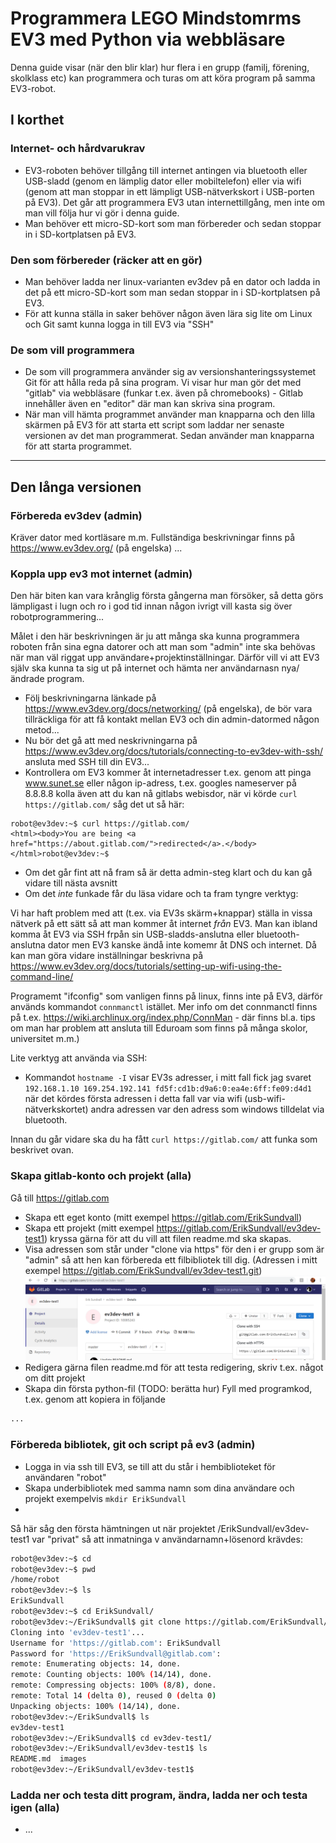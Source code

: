# Programmera LEGO Mindstomrms EV3 med Python via webbläsare

Denna guide visar (när den blir klar) hur flera i en grupp (familj, förening, skolklass etc) kan programmera och turas om att köra program på samma EV3-robot. 

## I korthet

### Internet- och hårdvarukrav
* EV3-roboten behöver tillgång till internet antingen via bluetooth eller USB-sladd (genom en lämplig dator eller mobiltelefon) eller via wifi (genom att man stoppar in ett lämpligt USB-nätverkskort i USB-porten på EV3). Det går att programmera EV3 utan internettillgång, men inte om man vill följa hur vi gör i denna guide.
* Man behöver ett micro-SD-kort som man förbereder och sedan stoppar in i SD-kortplatsen på EV3.

### Den som förbereder (räcker att en gör)
* Man behöver ladda ner linux-varianten ev3dev på en dator och ladda in det på ett micro-SD-kort som man sedan stoppar in i SD-kortplatsen på EV3.
* För att kunna ställa in saker behöver någon även lära sig lite om Linux och Git samt kunna logga in till EV3 via "SSH"

### De som vill programmera
* De som vill programmera använder sig av versionshanteringssystemet Git för att hålla reda på sina program. Vi visar hur man gör det med "gitlab" via webbläsare (funkar t.ex. även på chromebooks) - Gitlab innehåller även en "editor" där man kan skriva sina program.
* När man vill hämta programmet använder man knapparna och den lilla skärmen på EV3 för att starta ett script som laddar ner senaste versionen av det man programmerat. Sedan använder man knapparna för att starta programmet.

---------------

## Den långa versionen

### Förbereda ev3dev (admin)
Kräver dator med kortläsare m.m.
Fullständiga beskrivningar finns på https://www.ev3dev.org/ (på engelska)
...

### Koppla upp ev3 mot internet (admin)  
Den här biten kan vara krånglig första gångerna man försöker, så detta görs lämpligast i lugn och ro i god tid innan någon ivrigt vill kasta sig över robotprogrammering...

Målet i den här beskrivningen är ju att många ska kunna programmera roboten från sina egna datorer och att man som "admin" inte ska behövas när man väl riggat upp användare+projektinställningar. Därför vill vi att EV3 själv ska kunna ta sig ut på internet och hämta ner användarnasn nya/ändrade program. 

* Följ beskrivningarna länkade på https://www.ev3dev.org/docs/networking/ (på engelska), de bör vara tillräckliga för att få kontakt mellan EV3 och din admin-datormed någon metod...
* Nu bör det gå att med neskrivningarna på https://www.ev3dev.org/docs/tutorials/connecting-to-ev3dev-with-ssh/ ansluta med SSH till din EV3...
* Kontrollera om EV3 kommer åt internetadresser t.ex. genom att pinga www.sunet.se  eller någon ip-adress, t.ex. googles nameserver på 8.8.8.8 kolla även att du kan nå gitlabs webisdor, när vi körde `curl https://gitlab.com/` såg det ut så här:
```
robot@ev3dev:~$ curl https://gitlab.com/
<html><body>You are being <a href="https://about.gitlab.com/">redirected</a>.</body></html>robot@ev3dev:~$ 
```
   * Om det går fint att nå fram så är detta admin-steg klart och du kan gå vidare till nästa avsnitt
   * Om det _inte_ funkade får du läsa vidare och ta fram tyngre verktyg:

Vi har haft problem med att (t.ex. via EV3s skärm+knappar) ställa in vissa nätverk på ett sätt så att man kommer åt internet _från_ EV3.  Man kan ibland komma åt EV3 via SSH frpån sin USB-sladds-anslutna eller bluetooth-anslutna dator men EV3 kanske ändå inte komemr åt DNS och internet. Då kan man göra vidare inställningar beskrivna på https://www.ev3dev.org/docs/tutorials/setting-up-wifi-using-the-command-line/

Programemt "ifconfig" som vanligen finns på linux, finns inte på EV3, därför används kommandot `connmanctl` istället. Mer info om det connmanctl finns på t.ex. https://wiki.archlinux.org/index.php/ConnMan - där finns bl.a. tips om man har problem att ansluta till Eduroam som finns på många skolor, universitet m.m.)

Lite verktyg att använda via SSH:
* Kommandot `hostname -I` visar EV3s adresser, i mitt fall fick jag svaret `192.168.1.10 169.254.192.141 fd5f:cd1b:d9a6:0:ea4e:6ff:fe09:d4d1` när det kördes första adressen i detta fall var via wifi (usb-wifi-nätverkskortet) andra adressen var den adress som windows tilldelat via bluetooth.


Innan du går vidare ska du ha fått `curl https://gitlab.com/` att funka som beskrivet ovan.

### Skapa gitlab-konto och projekt (alla)
Gå till https://gitlab.com
* Skapa ett eget konto (mitt exempel https://gitlab.com/ErikSundvall)
* Skapa ett projekt (mitt exempel https://gitlab.com/ErikSundvall/ev3dev-test1) kryssa gärna för att du vill att filen readme.md ska skapas.
* Visa adressen som står under "clone via https" för den i er grupp som är "admin" så att hen kan förbereda ett filbibliotek till dig. (Adressen i mitt exempel https://gitlab.com/ErikSundvall/ev3dev-test1.git)
![Skärmdump som visar clone via https](/images/gitlab-clone-1.png)
* Redigera gärna filen readme.md för att testa redigering, skriv t.ex. något om ditt projekt
* Skapa din första python-fil (TODO: berätta hur) Fyll med programkod, t.ex. genom att kopiera in följande
```python
...
```

### Förbereda bibliotek, git och script på ev3 (admin)
* Logga in via ssh till EV3, se till att du står i hembiblioteket för användaren "robot"
* Skapa underbibliotek med samma namn som dina användare och projekt exempelvis `mkdir ErikSundvall`
*

Så här såg den första hämtningen ut när projektet /ErikSundvall/ev3dev-test1 var "privat" så att inmatninga v användarnamn+lösenord krävdes:

```bash
robot@ev3dev:~$ cd
robot@ev3dev:~$ pwd
/home/robot
robot@ev3dev:~$ ls
ErikSundvall
robot@ev3dev:~$ cd ErikSundvall/
robot@ev3dev:~/ErikSundvall$ git clone https://gitlab.com/ErikSundvall/ev3dev-test1.git
Cloning into 'ev3dev-test1'...
Username for 'https://gitlab.com': ErikSundvall
Password for 'https://ErikSundvall@gitlab.com':
remote: Enumerating objects: 14, done.
remote: Counting objects: 100% (14/14), done.
remote: Compressing objects: 100% (8/8), done.
remote: Total 14 (delta 0), reused 0 (delta 0)
Unpacking objects: 100% (14/14), done.
robot@ev3dev:~/ErikSundvall$ ls
ev3dev-test1
robot@ev3dev:~/ErikSundvall$ cd ev3dev-test1/
robot@ev3dev:~/ErikSundvall/ev3dev-test1$ ls
README.md  images
robot@ev3dev:~/ErikSundvall/ev3dev-test1$
```



### Ladda ner och testa ditt program, ändra, ladda ner och testa igen (alla)
* ...


